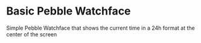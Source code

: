 # Basic Pebble Watchface
Simple Pebble Watchface that shows the current time in a 24h format at the center of the screen
